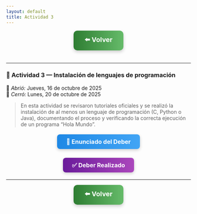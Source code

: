 ```yaml
---
layout: default
title: Actividad 3
---
```


<div align="center">

<!-- Botón para volver al índice -->
<a href="../Unidad1" style="
    background: linear-gradient(90deg, #2E7D32, #66BB6A);
    color: white;
    padding: 12px 30px;
    text-decoration: none;
    font-size: 18px;
    font-weight: bold;
    border-radius: 10px;
    box-shadow: 0 4px 10px rgba(0,0,0,0.2);
    display: inline-block;
    margin-bottom: 20px;
">
⬅️ Volver
</a>

</div>

---

### 📝 Actividad 3 — Instalación de lenguajes de programación

📅 *Abrió:* Jueves, 16 de octubre de 2025  
📅 *Cerró:* Lunes, 20 de octubre de 2025  

> En esta actividad se revisaron tutoriales oficiales y se realizó la instalación de al menos un lenguaje de programación (C, Python o Java), documentando el proceso y verificando la correcta ejecución de un programa “Hola Mundo”.

<div align="center">

<!-- Botón al enunciado del deber -->
<a href="https://drive.google.com/file/d/1K0DcMqqjP88qm5GWH8aJ8JWSvH3ogrTN/view?usp=sharing" style="
    background: linear-gradient(90deg, #1E88E5, #42A5F5);
    color: white;
    padding: 10px 25px;
    text-decoration: none;
    font-size: 16px;
    font-weight: bold;
    border-radius: 8px;
    box-shadow: 0 3px 8px rgba(0,0,0,0.2);
    display: inline-block;
    margin: 5px 5px;
">
📄 Enunciado del Deber
</a>

<!-- Botón a tu entrega -->
<a href="https://drive.google.com/file/d/1dPa18HY3zJgwNw6pxkqBGEQaAo2m3th6/view?usp=sharing" style="
    background: linear-gradient(90deg, #6A1B9A, #AB47BC);
    color: white;
    padding: 10px 25px;
    text-decoration: none;
    font-size: 16px;
    font-weight: bold;
    border-radius: 8px;
    box-shadow: 0 3px 8px rgba(0,0,0,0.2);
    display: inline-block;
    margin: 5px 5px;
">
✅ Deber Realizado
</a>

</div>


---

<div align="center">

<!-- Botón para volver al índice -->
<a href="../Unidad1" style="
    background: linear-gradient(90deg, #2E7D32, #66BB6A);
    color: white;
    padding: 12px 30px;
    text-decoration: none;
    font-size: 18px;
    font-weight: bold;
    border-radius: 10px;
    box-shadow: 0 4px 10px rgba(0,0,0,0.2);
    display: inline-block;
    margin-bottom: 20px;
">
⬅️ Volver
</a>

</div>
